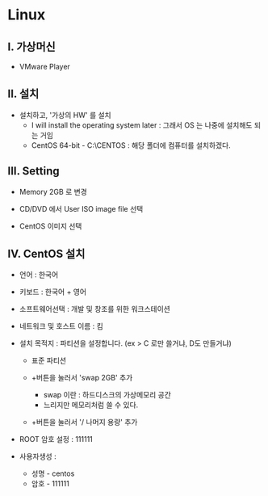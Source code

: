 # Linux

## I. 가상머신

- VMware Player



## II. 설치

- 설치하고, '가상의 HW' 를 설치
  - I will install the operating system later :  그래서 OS 는 나중에 설치해도 되는 거임
  - CentOS 64-bit - C:\CENTOS : 해당 폴더에 컴퓨터를 설치하겠다.



## III. Setting

- Memory 2GB 로 변경

- CD/DVD 에서 User ISO image file 선택
- CentOS 이미지 선택



## IV. CentOS 설치

- 언어 : 한국어
- 키보드 : 한국어 + 영어

- 소프트웨어선택 : 개발 및 창조를 위한 워크스테이션

- 네트워크 및 호스트 이름 : 킴

- 설치 목적지 : 파티션을 설정합니다. (ex > C 로만 쓸거냐, D도 만들거냐)

  - 표준 파티션

  - +버튼을 눌러서 'swap 2GB' 추가

    - swap 이란 : 하드디스크의 가상메모리 공간
    - 느리지만 메모리처럼 쓸 수 있다.

    

  - +버튼을 눌러서 '/ 나머지 용량' 추가

- ROOT 암호 설정 : 111111

- 사용자생성 : 

  - 성명 - centos
  - 암호 - 111111